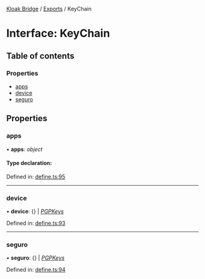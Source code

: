 [Kloak Bridge](../README.md) / [Exports](../modules.md) / KeyChain

# Interface: KeyChain

## Table of contents

### Properties

- [apps](keychain.md#apps)
- [device](keychain.md#device)
- [seguro](keychain.md#seguro)

## Properties

### apps

• **apps**: *object*

#### Type declaration:

Defined in: [define.ts:95](https://github.com/CoNET-project/kloak-bridge/blob/03b3a6b/src/define.ts#L95)

___

### device

• **device**: {} \| [*PGPKeys*](pgpkeys.md)

Defined in: [define.ts:93](https://github.com/CoNET-project/kloak-bridge/blob/03b3a6b/src/define.ts#L93)

___

### seguro

• **seguro**: {} \| [*PGPKeys*](pgpkeys.md)

Defined in: [define.ts:94](https://github.com/CoNET-project/kloak-bridge/blob/03b3a6b/src/define.ts#L94)

